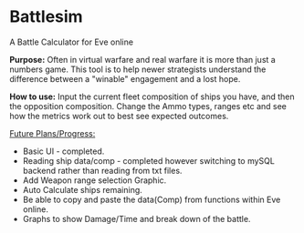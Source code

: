 # Battlesim
A Battle Calculator for Eve online

<b>Purpose:</b>
Often in virtual warfare and real warfare it is more than just a numbers game.
This tool is to help newer strategists understand the difference between a "winable" engagement and a lost hope.

<b>How to use:</b>
Input the current fleet composition of ships you have, and then the opposition composition.
Change the Ammo types, ranges etc and see how the metrics work out to best see expected outcomes.

<u> Future Plans/Progress:</u>
* Basic UI - completed.
* Reading ship data/comp - completed however switching to mySQL backend rather than reading from txt files.
* Add Weapon range selection Graphic.
* Auto Calculate ships remaining.
* Be able to copy and paste the data(Comp) from functions within Eve online.
* Graphs to show Damage/Time and break down of the battle.
